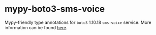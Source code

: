 # mypy-boto3-sms-voice

Mypy-friendly type annotations for `boto3` 1.10.18 `sms-voice` service.
More information can be found [here](https://github.com/vemel/mypy_boto3).